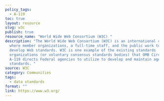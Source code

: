```yaml
---
policy_tags:
  - A-119
toc: true
layout: resource
slug: w3c
publish: true
resource_name: "World Wide Web Consortium (W3C) "
description: "The World Wide Web Consortium (W3C) is an international community
  where member organizations, a full-time staff, and the public work together to
  develop Web standards. W3C is one example of the existing standards
  organizations (or voluntary consensus standards bodies) that OMB Circular
  A-119 directs Federal agencies to utilize to develop and maintain agency data
  standards. "
source: W3C
category: Communities
tags:
  - data standards
format: ""
link: https://www.w3.org/
---
```

